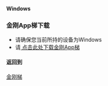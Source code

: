 #### Windows
### 金刚App梯下载

- 请确保您当前所持的设备为Windows
- 请[ 点击此处下载金刚App梯 ]()

#### 返回到
[金刚梯](https://github.com/a2zitpro/web/blob/master/LadderFree/A.md)
